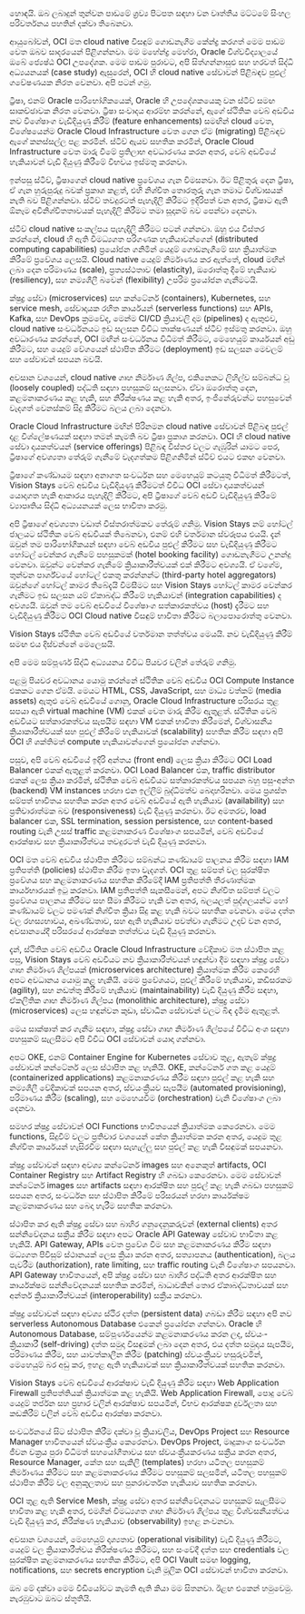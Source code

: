හොඳයි. ඔබ ලබාදුන් තුන්වන පාඩමේ ශ්‍රව්‍ය පිටපත සඳහා වන වෘත්තීය මට්ටමේ සිංහල පරිවර්තනය පහතින් දක්වා තිබෙනවා.

ආයුබෝවන්, OCI මත cloud native විසඳුම් ගොඩනැගීම කේන්ද්‍ර කරගත් මෙම පාඩම වෙත ඔබව සාදරයෙන් පිළිගන්නවා. මම මහේන්ද්‍ර මෙහ්රා, Oracle විශ්වවිද්‍යාලයේ ඔබේ ජ්‍යෙෂ්ඨ OCI උපදේශක. මෙම පාඩම පුරාවට, අපි සිත්ගන්නාසුළු සහ හරවත් සිද්ධි අධ්‍යයනයක් (case study) ඇසුරෙන්, OCI හි cloud native සේවාවන් පිළිබඳව පුළුල් ගවේෂණයක නිරත වෙනවා. අපි පටන් ගමු.

ට්‍රීෂා, එනම් Oracle පාරිභෝගිකයෙක්, Oracle හි උපදේශකයෙකු වන ස්ටීව් සමඟ සාකච්ඡාවක නිරත වෙනවා. ට්‍රීෂා සංවාදය ආරම්භ කරන්නේ, ඇගේ ස්ථිතික වෙබ් අඩවිය නව විශේෂාංග වැඩිදියුණු කිරීම් (feature enhancements) සමඟින් cloud වෙත, විශේෂයෙන්ම Oracle Cloud Infrastructure වෙත ගෙන ඒම (migrating) පිළිබඳව ඇගේ කනස්සල්ල පළ කරමින්. ස්ටීව් ඇයව සහතික කරමින්, Oracle Cloud Infrastructure වෙත මාරු වීමේ ප්‍රතිලාභ අවධාරණය කරන අතර, වෙබ් අඩවියේ හැකියාවන් වැඩි දියුණු කිරීමේ විභවය ඉස්මතු කරනවා.

ඉන්පසු ස්ටීව්, ට්‍රීෂාගෙන් cloud native ප්‍රවේශය ගැන විමසනවා. ඊට පිළිතුරු දෙන ට්‍රීෂා, ඒ ගැන හුරුපුරුදු බවක් ප්‍රකාශ කළත්, එහි නිශ්චිත තොරතුරු ගැන තමාට විශ්වාසයක් නැති බව පිළිගන්නවා. ස්ටීව් තවදුරටත් පැහැදිලි කිරීමට ඉදිරිපත් වන අතර, ට්‍රීෂාට ඇති ඕනෑම අවිනිශ්චිතතාවයක් පැහැදිලි කිරීමට තමා සූදානම් බව පෙන්වා දෙනවා.

ස්ටීව් cloud native සංකල්පය පැහැදිලි කිරීමට පටන් ගන්නවා. ඔහු එය විස්තර කරන්නේ, cloud හි ඇති විමධ්‍යගත පරිගණක හැකියාවන්ගෙන් (distributed computing capabilities) ප්‍රයෝජන ගනිමින් යෙදුම් ගොඩනැගීමේ සහ ක්‍රියාත්මක කිරීමේ ප්‍රවේශය ලෙසයි. Cloud native යෙදුම් නිර්මාණය කර ඇත්තේ, cloud මඟින් ලබා දෙන පරිමාණය (scale), ප්‍රත්‍යස්ථතාව (elasticity), ඔරොත්තු දීමේ හැකියාව (resiliency), සහ නම්‍යශීලී බවෙන් (flexibility) උපරිම ප්‍රයෝජන ගැනීමටයි.

ක්ෂුද්‍ර සේවා (microservices) සහ කන්ටේනර් (containers), Kubernetes, සහ service mesh, සේවාදායක රහිත කාර්යයන් (serverless functions) සහ APIs, Kafka, සහ DevOps ක්‍රමවේද, මෙන්ම CI/CD ක්‍රියාවලි දාම (pipelines) ද ඇතුළුව, cloud native සංවර්ධනයට ඉඩ සලසන විවිධ තාක්ෂණයන් ස්ටීව් ඉස්මතු කරනවා. ඔහු අවධාරණය කරන්නේ, OCI මඟින් සංවර්ධනය විධිමත් කිරීමට, මෙහෙයුම් කාර්යයන් අඩු කිරීමට, සහ යෙදුම් වේගයෙන් ස්ථාපිත කිරීමට (deployment) ඉඩ සලසන මෙවලම් සහ සේවාවන් සපයන බවයි.

අවසාන වශයෙන්, cloud native ගෘහ නිර්මාණ ශිල්ප, එකිනෙකට ලිහිල්ව සම්බන්ධ වූ (loosely coupled) පද්ධති සඳහා පහසුකම් සලසනවා. ඒවා ඔරොත්තු දෙන, කළමනාකරණය කළ හැකි, සහ නිරීක්ෂණය කළ හැකි අතර, ඉංජිනේරුවන්ට පහසුවෙන් වැදගත් වෙනස්කම් සිදු කිරීමට බලය ලබා දෙනවා.

Oracle Cloud Infrastructure මඟින් පිරිනමන cloud native සේවාවන් පිළිබඳ පුළුල් දළ විශ්ලේෂණයක් සඳහා තමන් කැමති බව ට්‍රීෂා ප්‍රකාශ කරනවා. OCI හි cloud native සේවා දායකත්වයන් (service offerings) පිළිබඳ විස්තර වලට ගැඹුරින් යාමට පෙර, ට්‍රීෂාගේ අවශ්‍යතා තේරුම් ගැනීමේ වැදගත්කම පිළිගනිමින් ස්ටීව් එයට එකඟ වෙනවා.

ට්‍රීෂාගේ කණ්ඩායම සඳහා අනාගත සංවර්ධන සහ මෙහෙයුම් කටයුතු විධිමත් කිරීමටත්, Vision Stays වෙබ් අඩවිය වැඩිදියුණු කිරීමටත් විවිධ OCI සේවා දායකත්වයන් යොදාගත හැකි ආකාරය පැහැදිලි කිරීමට, අපි ට්‍රීෂාගේ වෙබ් අඩවි වැඩිදියුණු කිරීමේ ව්‍යාපෘතිය සිද්ධි අධ්‍යයනයක් ලෙස භාවිතා කරමු.

අපි ට්‍රීෂාගේ අවශ්‍යතා වඩාත් විස්තරාත්මකව තේරුම් ගනිමු. Vision Stays නම් හෝටල් ජාලයට ස්ථිතික වෙබ් අඩවියක් තිබෙනවා, එනම් එහි වර්තමාන ස්වරූපය එයයි. දැන් ඔවුන් තම පාරිභෝගිකයන් සඳහා වෙබ් අඩවිය පුළුල් කිරීමට සහ වැඩිදියුණු කිරීමට හෝටල් වෙන්කර ගැනීමේ පහසුකමක් (hotel booking facility) ගොඩනැගීමට උනන්දු වෙනවා. ඔවුන්ට වෙන්කර ගැනීමේ ක්‍රියාකාරීත්වයක් එක් කිරීමට අවශ්‍යයි. ඒ වගේම, තුන්වන පාර්ශ්වයේ හෝටල් එකතු කරන්නන්ට (third-party hotel aggregators) ඔවුන්ගේ හෝටල් කාමර තිබේදැයි විමසීමට සහ Vision Stays හෝටල් කාමර වෙන්කර ගැනීමට ඉඩ සලසන යම් ඒකාබද්ධ කිරීමේ හැකියාවන් (integration capabilities) ද අවශ්‍යයි. ඔවුන් තම වෙබ් අඩවියේ විශේෂාංග සත්කාරකත්වය (host) දැරීමට සහ වැඩිදියුණු කිරීමට OCI Cloud native විසඳුම් භාවිතා කිරීමට බලාපොරොත්තු වෙනවා.

Vision Stays ස්ථිතික වෙබ් අඩවියේ වර්තමාන තත්ත්වය මෙයයි. නව වැඩිදියුණු කිරීම් සමඟ එය දිස්වන්නේ මෙලෙසයි.

අපි මෙම සම්පූර්ණ සිද්ධි අධ්‍යයනය විවිධ පියවර වලින් තේරුම් ගනිමු.

පළමු පියවර අවධානය යොමු කරන්නේ ස්ථිතික වෙබ් අඩවිය OCI Compute Instance එකකට ගෙන ඒමයි. මෙයට HTML, CSS, JavaScript, සහ මාධ්‍ය වත්කම් (media assets) ඇතුළු වෙබ් අඩවියේ ගොනු, Oracle Cloud Infrastructure පරිසරය තුළ සපයා ඇති virtual machine (VM) එකක් වෙත මාරු කිරීම ඇතුළත්. ස්ථිතික වෙබ් අඩවියට සත්කාරකත්වය සැපයීම සඳහා VM එකක් භාවිතා කිරීමෙන්, විශ්වාසනීය ක්‍රියාකාරීත්වයක් සහ පුළුල් කිරීමේ හැකියාවක් (scalability) සහතික කිරීම සඳහා අපි OCI හි ශක්තිමත් compute හැකියාවන්ගෙන් ප්‍රයෝජන ගන්නවා.

පසුව, අපි වෙබ් අඩවියේ ඉදිරි අන්තය (front end) ලෙස ක්‍රියා කිරීමට OCI Load Balancer එකක් ඇතුළත් කරනවා. OCI Load Balancer එක, traffic distributor එකක් ලෙස ක්‍රියා කරමින්, ස්ථිතික වෙබ් අඩවියට සත්කාරකත්වය සපයන බහු පසු-අන්ත (backend) VM instances හරහා එන ඉල්ලීම් බුද්ධිමත්ව බෙදාහරිනවා. මෙය ප්‍රශස්ත සම්පත් භාවිතය සහතික කරන අතර වෙබ් අඩවියේ ඇති හැකියාව (availability) සහ ප්‍රතිචාරාත්මක බව (responsiveness) වැඩි දියුණු කරනවා. ඊට අමතරව, load balancer එක, SSL termination, session persistence, සහ content-based routing වැනි උසස් traffic කළමනාකරණ විශේෂාංග සපයමින්, වෙබ් අඩවියේ ආරක්ෂාව සහ ක්‍රියාකාරීත්වය තවදුරටත් වැඩි දියුණු කරනවා.

OCI මත වෙබ් අඩවිය ස්ථාපිත කිරීමට සම්බන්ධ කණ්ඩායම් පාලනය කිරීම සඳහා IAM ප්‍රතිපත්ති (policies) ස්ථාපිත කිරීම ඉතා වැදගත්. OCI තුළ සම්පත් වල සුරක්ෂිත ප්‍රවේශය සහ කළමනාකරණය සහතික කිරීමේදී IAM ප්‍රතිපත්ති තීරණාත්මක කාර්යභාරයක් ඉටු කරනවා. IAM ප්‍රතිපත්ති සැකසීමෙන්, අපට නිශ්චිත සම්පත් වලට ප්‍රවේශය පාලනය කිරීමට සහ සීමා කිරීමට හැකි වන අතර, බලයලත් පුද්ගලයන්ට හෝ කණ්ඩායම් වලට පමණක් නිශ්චිත ක්‍රියා සිදු කළ හැකි බවට සහතික වෙනවා. මෙය දත්ත වල රහස්‍යභාවය, අඛණ්ඩතාව, සහ ඇති හැකියාව පවත්වා ගැනීමට උදව් වන අතර, අවසානයේදී පරිසරයේ ආරක්ෂක තත්ත්වය වැඩි දියුණු කරනවා.

දැන්, ස්ථිතික වෙබ් අඩවිය Oracle Cloud Infrastructure වේදිකාව මත ස්ථාපිත කළ පසු, Vision Stays වෙබ් අඩවියට නව ක්‍රියාකාරීත්වයන් හඳුන්වා දීම සඳහා ක්ෂුද්‍ර සේවා ගෘහ නිර්මාණ ශිල්පයක් (microservices architecture) ක්‍රියාත්මක කිරීම කෙරෙහි අපට අවධානය යොමු කළ හැකියි. මෙම ප්‍රවේශයට, පුළුල් කිරීමේ හැකියාව, කඩිසරකම (agility), සහ නඩත්තු කිරීමේ හැකියාව (maintainability) වැඩි දියුණු කිරීම සඳහා, ඒකලිතික ගෘහ නිර්මාණ ශිල්පය (monolithic architecture), ක්ෂුද්‍ර සේවා (microservices) ලෙස හඳුන්වන කුඩා, ස්වාධීන සේවාවන් වලට බිඳ දැමීම ඇතුළත්.

මෙය සාක්ෂාත් කර ගැනීම සඳහා, ක්ෂුද්‍ර සේවා ගෘහ නිර්මාණ ශිල්පයේ විවිධ අංශ සඳහා පහසුකම් සැලසීමට අපි විවිධ OCI සේවාවන් යොදා ගන්නවා.

අපට OKE, එනම් Container Engine for Kubernetes සේවාව තුළ, ඇතැම් ක්ෂුද්‍ර සේවාවන් කන්ටේනර් ලෙස ස්ථාපිත කළ හැකියි. OKE, කන්ටේනර් ගත කළ යෙදුම් (containerized applications) කළමනාකරණය කිරීම සඳහා පුළුල් කළ හැකි සහ නම්‍යශීලී වේදිකාවක් සපයන අතර, ස්වයංක්‍රීයව සැපයීම (automated provisioning), පරිමාණය කිරීම (scaling), සහ මෙහෙයවීම (orchestration) වැනි විශේෂාංග ලබා දෙනවා.

සමහර ක්ෂුද්‍ර සේවාවන් OCI Functions භාවිතයෙන් ක්‍රියාත්මක කෙරෙනවා. මෙම functions, සිදුවීම් වලට ප්‍රතිචාර වශයෙන් කේත ක්‍රියාත්මක කරන අතර, යෙදුම තුළ නිශ්චිත කාර්යයන් හැසිරවීම සඳහා සැහැල්ලු සහ පුළුල් කළ හැකි විසඳුමක් සපයනවා.

ක්ෂුද්‍ර සේවාවන් සඳහා අවශ්‍ය කන්ටේනර් images සහ අනෙකුත් artifacts, OCI Container Registry සහ Artifact Registry හි ගබඩා කෙරෙනවා. මෙම සේවාවන් කන්ටේනර් images සහ artifacts සඳහා ආරක්ෂිත සහ පුළුල් කළ හැකි ගබඩා පහසුකම් සපයන අතර, සංවර්ධන සහ ස්ථාපිත කිරීමේ පරිසරයන් හරහා කාර්යක්ෂම කළමනාකරණය සහ බෙදා හැරීම සහතික කරනවා.

ස්ථාපිත කර ඇති ක්ෂුද්‍ර සේවා සහ බාහිර ගනුදෙනුකරුවන් (external clients) අතර සන්නිවේදනය සක්‍රීය කිරීම සඳහා අපට Oracle API Gateway සේවාව භාවිතා කළ හැකියි. API Gateway, APIs වෙත ප්‍රවේශ වීම සහ කළමනාකරණය කිරීම සඳහා මධ්‍යගත පිවිසුම් ස්ථානයක් ලෙස ක්‍රියා කරන අතර, සත්‍යාපනය (authentication), බලය පැවරීම (authorization), rate limiting, සහ traffic routing වැනි විශේෂාංග සපයනවා. API Gateway භාවිතයෙන්, අපි ක්ෂුද්‍ර සේවා සහ බාහිර පද්ධති අතර ආරක්ෂිත සහ කාර්යක්ෂම සන්නිවේදනයක් සහතික කරමින්, බාධාවකින් තොර ඒකාබද්ධතාවයක් සහ අන්තර් ක්‍රියාකාරීත්වයක් (interoperability) සක්‍රීය කරනවා.

ක්ෂුද්‍ර සේවාවන් සඳහා අවශ්‍ය ස්ථිර දත්ත (persistent data) ගබඩා කිරීම සඳහා අපි නව serverless Autonomous Database එකෙන් ප්‍රයෝජන ගන්නවා. Oracle හි Autonomous Database, සම්පූර්ණයෙන්ම කළමනාකරණය කරන ලද, ස්වයං-ක්‍රියාකාරී (self-driving) දත්ත සමුදා විසඳුමක් ලබා දෙන අතර, එය දත්ත සමුදාය සැපයීම, පරිමාණය කිරීම, සහ යාවත්කාලීන කිරීම (patching) ස්වයංක්‍රීයව හසුරුවමින්, මෙහෙයුම් බර අඩු කර, ඉහළ ඇති හැකියාවක් සහ ක්‍රියාකාරීත්වයක් සහතික කරනවා.

Vision Stays වෙබ් අඩවියේ ආරක්ෂාව වැඩි දියුණු කිරීම සඳහා Web Application Firewall ප්‍රතිපත්තියක් ක්‍රියාත්මක කළ හැකියි. Web Application Firewall, පොදු වෙබ් යෙදුම් තර්ජන සහ ප්‍රහාර වලින් ආරක්ෂාව සපයමින්, විභව ආරක්ෂක දුර්වලතා සහ කඩකිරීම් වලින් වෙබ් අඩවිය ආරක්ෂා කරනවා.

සංවර්ධනයේ සිට ස්ථාපිත කිරීම දක්වා වූ ක්‍රියාවලිය, DevOps Project සහ Resource Manager භාවිතයෙන් ස්වයංක්‍රීය කෙරෙනවා. DevOps Project, මෘදුකාංග සංවර්ධන ජීවන චක්‍රය පුරා විධිමත් සහයෝගීතාවය සහ ස්වයංක්‍රීයකරණය සක්‍රීය කරන අතර, Resource Manager, කේත සහ සැකිලි (templates) හරහා යටිතල පහසුකම් නිර්මාණය කිරීමට සහ කළමනාකරණය කිරීමට පහසුකම් සලසමින්, යටිතල පහසුකම් ස්ථාපිත කිරීම් වල අනුකූලතාව සහ පුනරාවර්තන හැකියාව සහතික කරනවා.

OCI තුළ ඇති Service Mesh, ක්ෂුද්‍ර සේවා අතර සන්නිවේදනයට පහසුකම් සැලසීමට භාවිතා කළ හැකි අතර, එමගින් විමධ්‍යගත ගෘහ නිර්මාණ ශිල්පය තුළ විශ්වසනීයත්වය වැඩි දියුණු කර, නිරීක්ෂණ හැකියාව (observability) ඉහළ නංවනවා.

අවසාන වශයෙන්, මෙහෙයුම් දෘශ්‍යතාව (operational visibility) වැඩි දියුණු කිරීමට, යෙදුම් වල ක්‍රියාකාරීත්වය නිරීක්ෂණය කිරීමට, සහ සංවේදී දත්ත සහ credentials වල සුරක්ෂිත කළමනාකරණය සහතික කිරීමට, අපි OCI Vault සමඟ logging, notifications, සහ secrets encryption වැනි මූලික OCI සේවාවන් භාවිතා කරනවා.

ඔබ මේ දක්වා මෙම වීඩියෝවට කැමති ඇති කියා මම සිතනවා. ඊළඟ එකෙන් හමුවෙමු. නැරඹුවාට ඔබට ස්තූතියි.